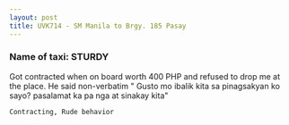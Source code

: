 ```yaml
---
layout: post
title: UVK714 - SM Manila to Brgy. 185 Pasay
---
```


### Name of taxi: STURDY

Got contracted when on board worth 400 PHP and refused to drop me at the place. He said non-verbatim " Gusto mo ibalik kita sa pinagsakyan ko sayo? pasalamat ka pa nga at sinakay kita"


```Contracting, Rude behavior```
